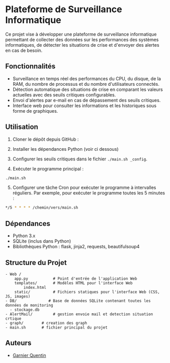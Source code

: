 # Plateforme de Surveillance Informatique

Ce projet vise à développer une plateforme de surveillance informatique permettant de collecter des données sur les performances des systèmes informatiques, de détecter les situations de crise et d'envoyer des alertes en cas de besoin.

## Fonctionnalités

- Surveillance en temps réel des performances du CPU, du disque, de la RAM, du nombre de processus et du nombre d'utilisateurs connectés.
- Détection automatique des situations de crise en comparant les valeurs actuelles avec des seuils critiques configurables.
- Envoi d'alertes par e-mail en cas de dépassement des seuils critiques.
- Interface web pour consulter les informations et les historiques sous forme de graphiques.

## Utilisation

1. Cloner le dépôt depuis GitHub :

2. Installer les dépendances Python (voir ci dessous)

3. Configurer les seuils critiques dans le fichier `./main.sh _config`.

4. Exécuter le programme principal :

```bash
./main.sh
```

5. Configurer une tâche Cron pour exécuter le programme à intervalles réguliers. Par exemple, pour exécuter le programme toutes les 5 minutes :

```bash
*/5 * * * * /chemin/vers/main.sh
```

## Dépendances

- Python 3.x
- SQLite (inclus dans Python)
- Bibliothèques Python : flask, jinja2, requests, beautifulsoup4


## Structure du Projet

```
- Web / 
    app.py           # Point d'entrée de l'application Web
    templates/       # Modèles HTML pour l'interface Web
        index.html
    static/          # Fichiers statiques pour l'interface Web (CSS, JS, images)
- DB/              # Base de données SQLite contenant toutes les données de monitoring
  - stockage.db
- AlertMail/         # gestion envoie mail et detection situation crtique
- graph/        # creation des graph
- main.sh       # fichier principal du projet

```

## Auteurs

- [Garnier Quentin](https://github.com/ClueXIII)
